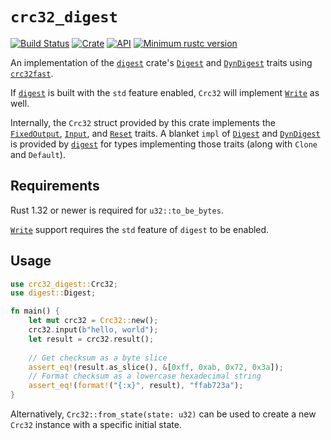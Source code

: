 # `crc32_digest`

[![Build Status](https://travis-ci.org/ajungren/crc32_digest.svg?branch=master)](https://travis-ci.org/ajungren/crc32_digest)
[![Crate](https://img.shields.io/crates/v/crc32_digest.svg)](https://crates.io/crates/crc32_digest)
[![API](https://docs.rs/crc32_digest/badge.svg)](https://docs.rs/crc32_digest/)
[![Minimum rustc version](https://img.shields.io/badge/rustc-1.32+-lightgray.svg)](https://github.com/ajungren/crc32_digest#requirements)

An implementation of the [`digest`][crate:digest] crate's [`Digest`] and [`DynDigest`] traits using
[`crc32fast`][crate:crc32fast].

If [`digest`][crate:digest] is built with the `std` feature enabled, `Crc32` will implement [`Write`] as well.

Internally, the `Crc32` struct provided by this crate implements the [`FixedOutput`], [`Input`], and [`Reset`] traits. A
blanket `impl` of [`Digest`] and [`DynDigest`] is provided by [`digest`][crate:digest] for types implementing those
traits (along with `Clone` and `Default`).

## Requirements

Rust 1.32 or newer is required for `u32::to_be_bytes`.

[`Write`] support requires the `std` feature of `digest` to be enabled.

## Usage

```rust
use crc32_digest::Crc32;
use digest::Digest;

fn main() {
    let mut crc32 = Crc32::new();
    crc32.input(b"hello, world");
    let result = crc32.result();
    
    // Get checksum as a byte slice
    assert_eq!(result.as_slice(), &[0xff, 0xab, 0x72, 0x3a]);
    // Format checksum as a lowercase hexadecimal string
    assert_eq!(format!("{:x}", result), "ffab723a");
}
```

Alternatively, `Crc32::from_state(state: u32)` can be used to create a new `Crc32` instance with a specific initial
state.

[crate:crc32fast]: https://crates.io/crates/crc32fast
[crate:digest]: https://crates.io/crates/digest
[`Digest`]: https://docs.rs/digest/latest/digest/trait.Digest.html
[`DynDigest`]: https://docs.rs/digest/latest/digest/trait.DynDigest.html
[`FixedOutput`]: https://docs.rs/digest/latest/digest/trait.FixedOutput.html
[`Input`]: https://docs.rs/digest/latest/digest/trait.Input.html
[`Reset`]: https://docs.rs/digest/latest/digest/trait.Reset.html
[`Write`]: https://doc.rust-lang.org/std/io/trait.Write.html
